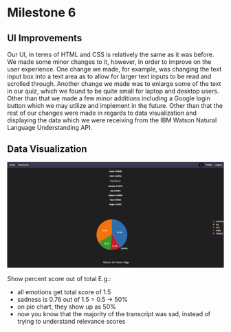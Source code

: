 # Milestone 6

## UI Improvements

Our UI, in terms of HTML and CSS is relatively the same as it was before. We made some minor changes to it, however, in order to improve on the user experience. One change we made, for example, was changing the text input box into a text area as to allow for larger text inputs to be read and scrolled through. Another change we made was to enlarge some of the text in our quiz, which we found to be quite small for laptop and desktop users. Other than that we made a few minor additions including a Google login button which we may utilize and implement in the future. Other than that the rest of our changes were made in regards to data visualization and displaying the data which we were receiving from the IBM Watson Natural Language Understanding API.

## Data Visualization

![](/m6-screenshots/emotion-pie-chart.png)

Show percent score out of total
E.g.:
- all emotions get total score of 1.5
- sadness is 0.76 out of 1.5 = 0.5 -> 50%
- on pie chart, they show up as 50%
- now you know that the majority of the transcript was sad, instead 
  of trying to understand relevance scores
